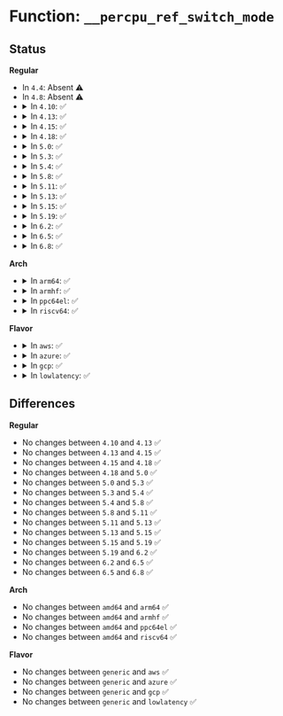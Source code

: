 # Function: <code>__percpu_ref_switch_mode</code>

## Status
<b>Regular</b>
<ul>
<li>
In <code>4.4</code>: Absent ⚠️
</li>
<li>
In <code>4.8</code>: Absent ⚠️
</li>
<li>
<details>
<summary>In <code>4.10</code>: ✅</summary>

```c
void __percpu_ref_switch_mode(struct percpu_ref *ref, percpu_ref_func_t *confirm_switch);
```

**Collision:** Unique Static

**Inline:** No

**Transformation:** False

**Instances:**

```
In lib/percpu-refcount.c (ffffffff81464fb0)
Location: lib/percpu-refcount.c:212
Inline: False
Direct callers:
  - lib/percpu-refcount.c:percpu_ref_reinit
  - lib/percpu-refcount.c:percpu_ref_kill_and_confirm
  - lib/percpu-refcount.c:percpu_ref_switch_to_percpu
  - lib/percpu-refcount.c:percpu_ref_switch_to_atomic
```
**Symbols:**

```
ffffffff81464fb0-ffffffff8146512b: __percpu_ref_switch_mode (STB_LOCAL)
```
</details>
</li>
<li>
<details>
<summary>In <code>4.13</code>: ✅</summary>

```c
void __percpu_ref_switch_mode(struct percpu_ref *ref, percpu_ref_func_t *confirm_switch);
```

**Collision:** Unique Static

**Inline:** No

**Transformation:** False

**Instances:**

```
In lib/percpu-refcount.c (ffffffff81469fc0)
Location: lib/percpu-refcount.c:212
Inline: False
Direct callers:
  - lib/percpu-refcount.c:percpu_ref_reinit
  - lib/percpu-refcount.c:percpu_ref_kill_and_confirm
  - lib/percpu-refcount.c:percpu_ref_switch_to_percpu
  - lib/percpu-refcount.c:percpu_ref_switch_to_atomic
```
**Symbols:**

```
ffffffff81469fc0-ffffffff8146a13a: __percpu_ref_switch_mode (STB_LOCAL)
```
</details>
</li>
<li>
<details>
<summary>In <code>4.15</code>: ✅</summary>

```c
void __percpu_ref_switch_mode(struct percpu_ref *ref, percpu_ref_func_t *confirm_switch);
```

**Collision:** Unique Static

**Inline:** No

**Transformation:** False

**Instances:**

```
In lib/percpu-refcount.c (ffffffff814962b0)
Location: lib/percpu-refcount.c:212
Inline: False
Direct callers:
  - lib/percpu-refcount.c:percpu_ref_reinit
  - lib/percpu-refcount.c:percpu_ref_kill_and_confirm
  - lib/percpu-refcount.c:percpu_ref_switch_to_percpu
  - lib/percpu-refcount.c:percpu_ref_switch_to_atomic
```
**Symbols:**

```
ffffffff814962b0-ffffffff81496427: __percpu_ref_switch_mode (STB_LOCAL)
```
</details>
</li>
<li>
<details>
<summary>In <code>4.18</code>: ✅</summary>

```c
void __percpu_ref_switch_mode(struct percpu_ref *ref, percpu_ref_func_t *confirm_switch);
```

**Collision:** Unique Static

**Inline:** No

**Transformation:** False

**Instances:**

```
In lib/percpu-refcount.c (ffffffff814cb510)
Location: lib/percpu-refcount.c:212
Inline: False
Direct callers:
  - lib/percpu-refcount.c:percpu_ref_reinit
  - lib/percpu-refcount.c:percpu_ref_kill_and_confirm
  - lib/percpu-refcount.c:percpu_ref_switch_to_percpu
  - lib/percpu-refcount.c:percpu_ref_switch_to_atomic
```
**Symbols:**

```
ffffffff814cb510-ffffffff814cb68f: __percpu_ref_switch_mode (STB_LOCAL)
```
</details>
</li>
<li>
<details>
<summary>In <code>5.0</code>: ✅</summary>

```c
void __percpu_ref_switch_mode(struct percpu_ref *ref, percpu_ref_func_t *confirm_switch);
```

**Collision:** Unique Static

**Inline:** No

**Transformation:** False

**Instances:**

```
In lib/percpu-refcount.c (ffffffff814e0240)
Location: lib/percpu-refcount.c:212
Inline: False
Direct callers:
  - lib/percpu-refcount.c:percpu_ref_resurrect
  - lib/percpu-refcount.c:percpu_ref_kill_and_confirm
  - lib/percpu-refcount.c:percpu_ref_switch_to_percpu
  - lib/percpu-refcount.c:percpu_ref_switch_to_atomic
```
**Symbols:**

```
ffffffff814e0240-ffffffff814e03bf: __percpu_ref_switch_mode (STB_LOCAL)
```
</details>
</li>
<li>
<details>
<summary>In <code>5.3</code>: ✅</summary>

```c
void __percpu_ref_switch_mode(struct percpu_ref *ref, percpu_ref_func_t *confirm_switch);
```

**Collision:** Unique Static

**Inline:** No

**Transformation:** False

**Instances:**

```
In lib/percpu-refcount.c (ffffffff8150c1c0)
Location: lib/percpu-refcount.c:222
Inline: False
Direct callers:
  - lib/percpu-refcount.c:percpu_ref_resurrect
  - lib/percpu-refcount.c:percpu_ref_kill_and_confirm
  - lib/percpu-refcount.c:percpu_ref_switch_to_percpu
  - lib/percpu-refcount.c:percpu_ref_switch_to_atomic
```
**Symbols:**

```
ffffffff8150c1c0-ffffffff8150c354: __percpu_ref_switch_mode (STB_LOCAL)
```
</details>
</li>
<li>
<details>
<summary>In <code>5.4</code>: ✅</summary>

```c
void __percpu_ref_switch_mode(struct percpu_ref *ref, percpu_ref_func_t *confirm_switch);
```

**Collision:** Unique Static

**Inline:** No

**Transformation:** False

**Instances:**

```
In lib/percpu-refcount.c (ffffffff8152a010)
Location: lib/percpu-refcount.c:222
Inline: False
Direct callers:
  - lib/percpu-refcount.c:percpu_ref_resurrect
  - lib/percpu-refcount.c:percpu_ref_kill_and_confirm
  - lib/percpu-refcount.c:percpu_ref_switch_to_percpu
  - lib/percpu-refcount.c:percpu_ref_switch_to_atomic
```
**Symbols:**

```
ffffffff8152a010-ffffffff8152a1a4: __percpu_ref_switch_mode (STB_LOCAL)
```
</details>
</li>
<li>
<details>
<summary>In <code>5.8</code>: ✅</summary>

```c
void __percpu_ref_switch_mode(struct percpu_ref *ref, percpu_ref_func_t *confirm_switch);
```

**Collision:** Unique Static

**Inline:** No

**Transformation:** False

**Instances:**

```
In lib/percpu-refcount.c (ffffffff8158d7c0)
Location: lib/percpu-refcount.c:223
Inline: False
Direct callers:
  - lib/percpu-refcount.c:percpu_ref_resurrect
  - lib/percpu-refcount.c:percpu_ref_kill_and_confirm
  - lib/percpu-refcount.c:percpu_ref_switch_to_percpu
```
**Symbols:**

```
ffffffff8158d7c0-ffffffff8158d954: __percpu_ref_switch_mode (STB_LOCAL)
```
</details>
</li>
<li>
<details>
<summary>In <code>5.11</code>: ✅</summary>

```c
void __percpu_ref_switch_mode(struct percpu_ref *ref, percpu_ref_func_t *confirm_switch);
```

**Collision:** Unique Static

**Inline:** No

**Transformation:** False

**Instances:**

```
In lib/percpu-refcount.c (ffffffff815aa420)
Location: lib/percpu-refcount.c:257
Inline: False
Direct callers:
  - lib/percpu-refcount.c:percpu_ref_resurrect
  - lib/percpu-refcount.c:percpu_ref_kill_and_confirm
  - lib/percpu-refcount.c:percpu_ref_switch_to_percpu
```
**Symbols:**

```
ffffffff815aa420-ffffffff815aa5ce: __percpu_ref_switch_mode (STB_LOCAL)
```
</details>
</li>
<li>
<details>
<summary>In <code>5.13</code>: ✅</summary>

```c
void __percpu_ref_switch_mode(struct percpu_ref *ref, percpu_ref_func_t *confirm_switch);
```

**Collision:** Unique Static

**Inline:** No

**Transformation:** False

**Instances:**

```
In lib/percpu-refcount.c (ffffffff815b5040)
Location: lib/percpu-refcount.c:263
Inline: False
Direct callers:
  - lib/percpu-refcount.c:percpu_ref_resurrect
  - lib/percpu-refcount.c:percpu_ref_kill_and_confirm
  - lib/percpu-refcount.c:percpu_ref_switch_to_percpu
```
**Symbols:**

```
ffffffff815b5040-ffffffff815b51ee: __percpu_ref_switch_mode (STB_LOCAL)
```
</details>
</li>
<li>
<details>
<summary>In <code>5.15</code>: ✅</summary>

```c
void __percpu_ref_switch_mode(struct percpu_ref *ref, percpu_ref_func_t *confirm_switch);
```

**Collision:** Unique Static

**Inline:** No

**Transformation:** False

**Instances:**

```
In lib/percpu-refcount.c (ffffffff8161b3b0)
Location: lib/percpu-refcount.c:263
Inline: False
Direct callers:
  - lib/percpu-refcount.c:percpu_ref_resurrect
  - lib/percpu-refcount.c:percpu_ref_kill_and_confirm
  - lib/percpu-refcount.c:percpu_ref_switch_to_percpu
```
**Symbols:**

```
ffffffff8161b3b0-ffffffff8161b581: __percpu_ref_switch_mode (STB_LOCAL)
```
</details>
</li>
<li>
<details>
<summary>In <code>5.19</code>: ✅</summary>

```c
void __percpu_ref_switch_mode(struct percpu_ref *ref, percpu_ref_func_t *confirm_switch);
```

**Collision:** Unique Static

**Inline:** No

**Transformation:** False

**Instances:**

```
In lib/percpu-refcount.c (ffffffff816e8b80)
Location: lib/percpu-refcount.c:264
Inline: False
Direct callers:
  - lib/percpu-refcount.c:percpu_ref_resurrect
  - lib/percpu-refcount.c:percpu_ref_kill_and_confirm
  - lib/percpu-refcount.c:percpu_ref_switch_to_percpu
```
**Symbols:**

```
ffffffff816e8b80-ffffffff816e8d8c: __percpu_ref_switch_mode (STB_LOCAL)
```
</details>
</li>
<li>
<details>
<summary>In <code>6.2</code>: ✅</summary>

```c
void __percpu_ref_switch_mode(struct percpu_ref *ref, percpu_ref_func_t *confirm_switch);
```

**Collision:** Unique Static

**Inline:** No

**Transformation:** False

**Instances:**

```
In lib/percpu-refcount.c (ffffffff817d8c00)
Location: lib/percpu-refcount.c:265
Inline: False
Direct callers:
  - lib/percpu-refcount.c:percpu_ref_resurrect
  - lib/percpu-refcount.c:percpu_ref_kill_and_confirm
  - lib/percpu-refcount.c:percpu_ref_switch_to_percpu
```
**Symbols:**

```
ffffffff817d8c00-ffffffff817d8e17: __percpu_ref_switch_mode (STB_LOCAL)
```
</details>
</li>
<li>
<details>
<summary>In <code>6.5</code>: ✅</summary>

```c
void __percpu_ref_switch_mode(struct percpu_ref *ref, percpu_ref_func_t *confirm_switch);
```

**Collision:** Unique Static

**Inline:** No

**Transformation:** False

**Instances:**

```
In lib/percpu-refcount.c (ffffffff81817be0)
Location: lib/percpu-refcount.c:265
Inline: False
Direct callers:
  - lib/percpu-refcount.c:percpu_ref_resurrect
  - lib/percpu-refcount.c:percpu_ref_kill_and_confirm
  - lib/percpu-refcount.c:percpu_ref_switch_to_percpu
```
**Symbols:**

```
ffffffff81817be0-ffffffff81817df7: __percpu_ref_switch_mode (STB_LOCAL)
```
</details>
</li>
<li>
<details>
<summary>In <code>6.8</code>: ✅</summary>

```c
void __percpu_ref_switch_mode(struct percpu_ref *ref, percpu_ref_func_t *confirm_switch);
```

**Collision:** Unique Static

**Inline:** No

**Transformation:** False

**Instances:**

```
In lib/percpu-refcount.c (ffffffff8185cee0)
Location: lib/percpu-refcount.c:265
Inline: False
Direct callers:
  - lib/percpu-refcount.c:percpu_ref_resurrect
  - lib/percpu-refcount.c:percpu_ref_kill_and_confirm
  - lib/percpu-refcount.c:percpu_ref_switch_to_percpu
```
**Symbols:**

```
ffffffff8185cee0-ffffffff8185d0f7: __percpu_ref_switch_mode (STB_LOCAL)
```
</details>
</li>
</ul>
<b>Arch</b>
<ul>
<li>
<details>
<summary>In <code>arm64</code>: ✅</summary>

```c
void __percpu_ref_switch_mode(struct percpu_ref *ref, percpu_ref_func_t *confirm_switch);
```

**Collision:** Unique Static

**Inline:** No

**Transformation:** False

**Instances:**

```
In lib/percpu-refcount.c (ffff800010635020)
Location: lib/percpu-refcount.c:222
Inline: False
Direct callers:
  - lib/percpu-refcount.c:percpu_ref_resurrect
  - lib/percpu-refcount.c:percpu_ref_kill_and_confirm
  - lib/percpu-refcount.c:percpu_ref_switch_to_percpu
  - lib/percpu-refcount.c:percpu_ref_switch_to_atomic
```
**Symbols:**

```
ffff800010635020-ffff800010635258: __percpu_ref_switch_mode (STB_LOCAL)
```
</details>
</li>
<li>
<details>
<summary>In <code>armhf</code>: ✅</summary>

```c
void __percpu_ref_switch_mode(struct percpu_ref *ref, percpu_ref_func_t *confirm_switch);
```

**Collision:** Unique Static

**Inline:** No

**Transformation:** False

**Instances:**

```
In lib/percpu-refcount.c (c07db0d4)
Location: lib/percpu-refcount.c:222
Inline: False
Direct callers:
  - lib/percpu-refcount.c:percpu_ref_resurrect
  - lib/percpu-refcount.c:percpu_ref_kill_and_confirm
  - lib/percpu-refcount.c:percpu_ref_switch_to_percpu
  - lib/percpu-refcount.c:percpu_ref_switch_to_atomic
```
**Symbols:**

```
c07db0d4-c07db304: __percpu_ref_switch_mode (STB_LOCAL)
```
</details>
</li>
<li>
<details>
<summary>In <code>ppc64el</code>: ✅</summary>

```c
void __percpu_ref_switch_mode(struct percpu_ref *ref, percpu_ref_func_t *confirm_switch);
```

**Collision:** Unique Static

**Inline:** No

**Transformation:** False

**Instances:**

```
In lib/percpu-refcount.c (c0000000007da850)
Location: lib/percpu-refcount.c:222
Inline: False
Direct callers:
  - lib/percpu-refcount.c:percpu_ref_resurrect
  - lib/percpu-refcount.c:percpu_ref_resurrect
  - lib/percpu-refcount.c:percpu_ref_kill_and_confirm
  - lib/percpu-refcount.c:percpu_ref_switch_to_percpu
  - lib/percpu-refcount.c:percpu_ref_switch_to_atomic
```
**Symbols:**

```
c0000000007da850-c0000000007dab5c: __percpu_ref_switch_mode (STB_LOCAL)
```
</details>
</li>
<li>
<details>
<summary>In <code>riscv64</code>: ✅</summary>

```c
void __percpu_ref_switch_mode(struct percpu_ref *ref, percpu_ref_func_t *confirm_switch);
```

**Collision:** Unique Static

**Inline:** No

**Transformation:** False

**Instances:**

```
In lib/percpu-refcount.c (ffffffe000462b1a)
Location: lib/percpu-refcount.c:222
Inline: False
Direct callers:
  - lib/percpu-refcount.c:percpu_ref_resurrect
  - lib/percpu-refcount.c:percpu_ref_kill_and_confirm
  - lib/percpu-refcount.c:percpu_ref_switch_to_percpu
  - lib/percpu-refcount.c:percpu_ref_switch_to_atomic
```
**Symbols:**

```
ffffffe000462b1a-ffffffe000462ce8: __percpu_ref_switch_mode (STB_LOCAL)
```
</details>
</li>
</ul>
<b>Flavor</b>
<ul>
<li>
<details>
<summary>In <code>aws</code>: ✅</summary>

```c
void __percpu_ref_switch_mode(struct percpu_ref *ref, percpu_ref_func_t *confirm_switch);
```

**Collision:** Unique Static

**Inline:** No

**Transformation:** False

**Instances:**

```
In lib/percpu-refcount.c (ffffffff815225f0)
Location: lib/percpu-refcount.c:222
Inline: False
Direct callers:
  - lib/percpu-refcount.c:percpu_ref_resurrect
  - lib/percpu-refcount.c:percpu_ref_kill_and_confirm
  - lib/percpu-refcount.c:percpu_ref_switch_to_percpu
  - lib/percpu-refcount.c:percpu_ref_switch_to_atomic
```
**Symbols:**

```
ffffffff815225f0-ffffffff81522784: __percpu_ref_switch_mode (STB_LOCAL)
```
</details>
</li>
<li>
<details>
<summary>In <code>azure</code>: ✅</summary>

```c
void __percpu_ref_switch_mode(struct percpu_ref *ref, percpu_ref_func_t *confirm_switch);
```

**Collision:** Unique Static

**Inline:** No

**Transformation:** False

**Instances:**

```
In lib/percpu-refcount.c (ffffffff815128e0)
Location: lib/percpu-refcount.c:222
Inline: False
Direct callers:
  - lib/percpu-refcount.c:percpu_ref_resurrect
  - lib/percpu-refcount.c:percpu_ref_kill_and_confirm
  - lib/percpu-refcount.c:percpu_ref_switch_to_percpu
  - lib/percpu-refcount.c:percpu_ref_switch_to_atomic
```
**Symbols:**

```
ffffffff815128e0-ffffffff81512a6e: __percpu_ref_switch_mode (STB_LOCAL)
```
</details>
</li>
<li>
<details>
<summary>In <code>gcp</code>: ✅</summary>

```c
void __percpu_ref_switch_mode(struct percpu_ref *ref, percpu_ref_func_t *confirm_switch);
```

**Collision:** Unique Static

**Inline:** No

**Transformation:** False

**Instances:**

```
In lib/percpu-refcount.c (ffffffff8151e680)
Location: lib/percpu-refcount.c:222
Inline: False
Direct callers:
  - lib/percpu-refcount.c:percpu_ref_resurrect
  - lib/percpu-refcount.c:percpu_ref_kill_and_confirm
  - lib/percpu-refcount.c:percpu_ref_switch_to_percpu
  - lib/percpu-refcount.c:percpu_ref_switch_to_atomic
```
**Symbols:**

```
ffffffff8151e680-ffffffff8151e814: __percpu_ref_switch_mode (STB_LOCAL)
```
</details>
</li>
<li>
<details>
<summary>In <code>lowlatency</code>: ✅</summary>

```c
void __percpu_ref_switch_mode(struct percpu_ref *ref, percpu_ref_func_t *confirm_switch);
```

**Collision:** Unique Static

**Inline:** No

**Transformation:** False

**Instances:**

```
In lib/percpu-refcount.c (ffffffff81537f10)
Location: lib/percpu-refcount.c:222
Inline: False
Direct callers:
  - lib/percpu-refcount.c:percpu_ref_resurrect
  - lib/percpu-refcount.c:percpu_ref_kill_and_confirm
  - lib/percpu-refcount.c:percpu_ref_switch_to_percpu
  - lib/percpu-refcount.c:percpu_ref_switch_to_atomic
```
**Symbols:**

```
ffffffff81537f10-ffffffff815380b9: __percpu_ref_switch_mode (STB_LOCAL)
```
</details>
</li>
</ul>

## Differences
<b>Regular</b>
<ul>
<li>
No changes between <code>4.10</code> and <code>4.13</code> ✅
</li>
<li>
No changes between <code>4.13</code> and <code>4.15</code> ✅
</li>
<li>
No changes between <code>4.15</code> and <code>4.18</code> ✅
</li>
<li>
No changes between <code>4.18</code> and <code>5.0</code> ✅
</li>
<li>
No changes between <code>5.0</code> and <code>5.3</code> ✅
</li>
<li>
No changes between <code>5.3</code> and <code>5.4</code> ✅
</li>
<li>
No changes between <code>5.4</code> and <code>5.8</code> ✅
</li>
<li>
No changes between <code>5.8</code> and <code>5.11</code> ✅
</li>
<li>
No changes between <code>5.11</code> and <code>5.13</code> ✅
</li>
<li>
No changes between <code>5.13</code> and <code>5.15</code> ✅
</li>
<li>
No changes between <code>5.15</code> and <code>5.19</code> ✅
</li>
<li>
No changes between <code>5.19</code> and <code>6.2</code> ✅
</li>
<li>
No changes between <code>6.2</code> and <code>6.5</code> ✅
</li>
<li>
No changes between <code>6.5</code> and <code>6.8</code> ✅
</li>
</ul>
<b>Arch</b>
<ul>
<li>
No changes between <code>amd64</code> and <code>arm64</code> ✅
</li>
<li>
No changes between <code>amd64</code> and <code>armhf</code> ✅
</li>
<li>
No changes between <code>amd64</code> and <code>ppc64el</code> ✅
</li>
<li>
No changes between <code>amd64</code> and <code>riscv64</code> ✅
</li>
</ul>
<b>Flavor</b>
<ul>
<li>
No changes between <code>generic</code> and <code>aws</code> ✅
</li>
<li>
No changes between <code>generic</code> and <code>azure</code> ✅
</li>
<li>
No changes between <code>generic</code> and <code>gcp</code> ✅
</li>
<li>
No changes between <code>generic</code> and <code>lowlatency</code> ✅
</li>
</ul>

